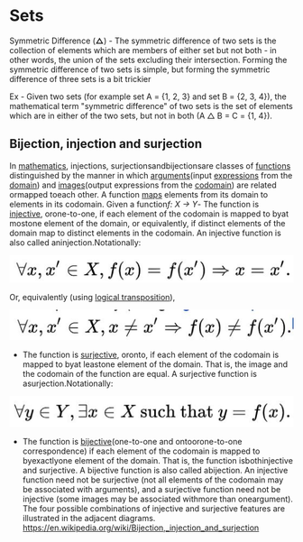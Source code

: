 # Sets

Symmetric Difference (**△**) - The symmetric difference of two sets is the collection of elements which are members of either set but not both - in other words, the union of the sets excluding their intersection. Forming the symmetric difference of two sets is simple, but forming the symmetric difference of three sets is a bit trickier

Ex - Given two sets (for example set A = {1, 2, 3} and set B = {2, 3, 4}), the mathematical term "symmetric difference" of two sets is the set of elements which are in either of the two sets, but not in both (A △ B = C = {1, 4}).

## Bijection, injection and surjection

In [mathematics](https://en.wikipedia.org/wiki/Mathematics), injections, surjectionsandbijectionsare classes of [functions](https://en.wikipedia.org/wiki/Function_(mathematics)) distinguished by the manner in which [arguments](https://en.wikipedia.org/wiki/Parameter)(input [expressions](https://en.wikipedia.org/wiki/Expression_(mathematics)) from the [domain](https://en.wikipedia.org/wiki/Domain_(mathematics))) and [images](https://en.wikipedia.org/wiki/Image_(mathematics))(output expressions from the [codomain](https://en.wikipedia.org/wiki/Codomain)) are related ormapped toeach other.
A function [maps](https://en.wikipedia.org/wiki/Map_(mathematics)) elements from its domain to elements in its codomain. Given a function*f: X -> Y*- The function is [injective](https://en.wikipedia.org/wiki/Injective_function), orone-to-one, if each element of the codomain is mapped to byat mostone element of the domain, or equivalently, if distinct elements of the domain map to distinct elements in the codomain. An injective function is also called aninjection.Notationally:

![image](../../media/Sets-image1.jpg)

Or, equivalently (using [logical transposition](https://en.wikipedia.org/wiki/Transposition_(logic))),

![image](../../media/Sets-image2.jpg)

- The function is [surjective](https://en.wikipedia.org/wiki/Surjective_function), oronto, if each element of the codomain is mapped to byat leastone element of the domain. That is, the image and the codomain of the function are equal. A surjective function is asurjection.Notationally:

![image](../../media/Sets-image3.jpg)

- The function is [bijective](https://en.wikipedia.org/wiki/Bijective_function)(one-to-one and ontoorone-to-one correspondence) if each element of the codomain is mapped to byexactlyone element of the domain. That is, the function isbothinjective and surjective. A bijective function is also called abijection.
An injective function need not be surjective (not all elements of the codomain may be associated with arguments), and a surjective function need not be injective (some images may be associated withmore than oneargument). The four possible combinations of injective and surjective features are illustrated in the adjacent diagrams.
<https://en.wikipedia.org/wiki/Bijection,_injection_and_surjection>
